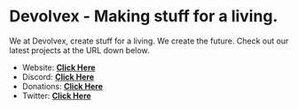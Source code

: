 # Devolvex - Making stuff for a living.
We at Devolvex, create stuff for a living. We create the future. Check out our latest projects at the URL down below.

- Website: **[Click Here](http://devolvex.net/)**
- Discord: **[Click Here](https://discord.gg/RxBRqmJTrk)**
- Donations: **[Click Here](https://buy.stripe.com/00g4imeAS05w2xG3cc)**
- Twitter: **[Click Here](https://twitter.com/DevolvexHQ)**
